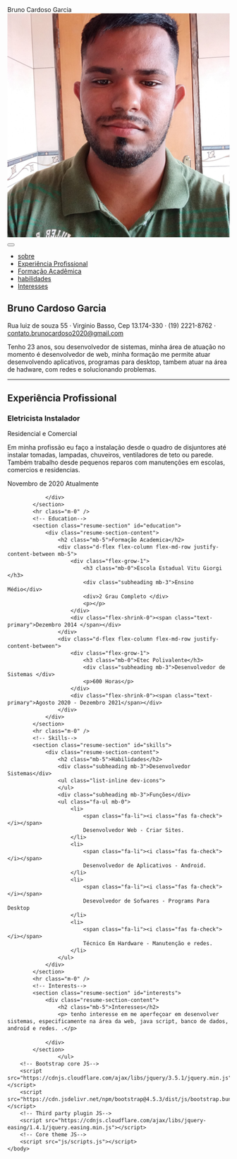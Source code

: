 <!DOCTYPE html>
<html lang="pt-br">
    <head>
        <meta charset="utf-8" />
        <meta name="viewport" content="width=device-width, initial-scale=1, shrink-to-fit=no" />
        <meta name="description" content="" />
        <meta name="author" content="" />
                     <!-- Google fonts-->
        <link href="https://fonts.googleapis.com/css?family=Saira+Extra+Condensed:500,700" rel="stylesheet" type="text/css" />
        <!-- Core theme CSS (includes Bootstrap)-->
        <link href="css/styles.css" rel="stylesheet" />
    </head>
    <body>
                <span class="d-block d-lg-none">Bruno Cardoso Garcia </span>
                <span class="d-none d-lg-block"><img class="img-fluid img-profile rounded-circle mx-auto mb-2" src="assets/img/bruno.jpg" alt="" /></span>
            </a>
            <button class="navbar-toggler" type="button" data-toggle="collapse" data-target="#navbarSupportedContent" aria-controls="navbarSupportedContent" aria-expanded="false" aria-label="Toggle navigation"><span class="navbar-toggler-icon"></span></button>
            <div class="collapse navbar-collapse" id="navbarSupportedContent">
                <ul class="navbar-nav">
                    <li class="nav-item"><a class="nav-link js-scroll-trigger" href="#about">sobre</a></li>
                    <li class="nav-item"><a class="nav-link js-scroll-trigger" href="#experience">Experiência Profissional</a></li>
                    <li class="nav-item"><a class="nav-link js-scroll-trigger" href="#education">Formação Acadêmica</a></li>
                    <li class="nav-item"><a class="nav-link js-scroll-trigger" href="#skills">habilidades</a></li>
                    <li class="nav-item"><a class="nav-link js-scroll-trigger" href="#interests">Interesses</a></li>
                </ul>
            </div>
        </nav>
        <!-- Page Content-->
        <div class="container-fluid p-0">
            <!-- About-->
            <section class="resume-section" id="about">
                <div class="resume-section-content">
                    <h1 class="mb-0">
                        Bruno Cardoso
                        <span class="text-primary">Garcia</span>
                    </h1>
                    <div class="subheading mb-5">
                        Rua luiz de souza 55 · Virginio Basso, Cep 13.174-330 · (19) 2221-8762 ·
                        <a href="mailto:name@email.com">contato.brunocardoso2020@gmail.com</a>
                    </div>
                    <p class="lead mb-5"> Tenho 23 anos, sou desenvolvedor de sistemas, minha área de atuação no momento é desenvolvedor de web, minha formação me permite atuar desenvolvendo 
                        aplicativos, programas para desktop, tambem atuar na área de hadware, com redes e solucionando problemas.</p>
                    <div class="social-icons">
                        <a class="social-icon" href="#"><i class="fab fa-linkedin-in"></i></a>
                        <a class="social-icon" href="#"><i class="fab fa-github"></i></a>
                        <a class="social-icon" href="#"><i class="fab fa-twitter"></i></a>
                        <a class="social-icon" href="#"><i class="fab fa-facebook-f"></i></a>
                    </div>
                </div>
            </section>
            <hr class="m-0" />
            <!-- Experience-->
            <section class="resume-section" id="experience">
                <div class="resume-section-content">
                    <h2 class="mb-5">Experiência Profissional</h2>
                    <div class="d-flex flex-column flex-md-row justify-content-between mb-5">
                        <div class="flex-grow-1">
                            <h3 class="mb-0">Eletricista Instalador</h3>
                            <div class="subheading mb-3">Residencial e Comercial</div>
                            <p> Em minha profissão eu faço a instalação desde o quadro de disjuntores até instalar tomadas, lampadas, chuveiros, ventiladores de teto ou parede. Também trabalho desde pequenos reparos com manutenções em escolas, comercios e residencias.</p>
                        </div>
                        <div class="flex-shrink-0"><span class="text-primary">Novembro de 2020 </span> Atualmente</div>
                    </div>
                    
                </div>
            </section>
            <hr class="m-0" />
            <!-- Education-->
            <section class="resume-section" id="education">
                <div class="resume-section-content">
                    <h2 class="mb-5">Formação Academica</h2>
                    <div class="d-flex flex-column flex-md-row justify-content-between mb-5">
                        <div class="flex-grow-1">
                            <h3 class="mb-0">Escola Estadual Vitu Giorgi </h3>
                            <div class="subheading mb-3">Ensino Médio</div>
                            <div>2 Grau Completo </div>
                            <p></p>
                        </div>
                        <div class="flex-shrink-0"><span class="text-primary">Dezembro 2014 </span></div>
                    </div>
                    <div class="d-flex flex-column flex-md-row justify-content-between">
                        <div class="flex-grow-1">
                            <h3 class="mb-0">Etec Polivalente</h3>
                            <div class="subheading mb-3">Desenvolvedor de Sistemas </div>
                            <p>600 Horas</p>
                        </div>
                        <div class="flex-shrink-0"><span class="text-primary">Agosto 2020 - Dezembro 2021</span></div>
                    </div>
                </div>
            </section>
            <hr class="m-0" />
            <!-- Skills-->
            <section class="resume-section" id="skills">
                <div class="resume-section-content">
                    <h2 class="mb-5">Habilidades</h2>
                    <div class="subheading mb-3">Desenvolvedor Sistemas</div>
                    <ul class="list-inline dev-icons">
                    </ul>
                    <div class="subheading mb-3">Funções</div>
                    <ul class="fa-ul mb-0">
                        <li>
                            <span class="fa-li"><i class="fas fa-check"></i></span>
                            Desenvolvedor Web - Criar Sites.
                        </li>
                        <li>
                            <span class="fa-li"><i class="fas fa-check"></i></span>
                            Desenvolvedor de Aplicativos - Android. 
                        </li>
                        <li>
                            <span class="fa-li"><i class="fas fa-check"></i></span>
                            Desevolvedor de Sofwares - Programs Para Desktop 
                        </li>
                        <li>
                            <span class="fa-li"><i class="fas fa-check"></i></span>
                            Técnico Em Hardware - Manutenção e redes.
                        </li>
                    </ul>
                </div>
            </section>
            <hr class="m-0" />
            <!-- Interests-->
            <section class="resume-section" id="interests">
                <div class="resume-section-content">
                    <h2 class="mb-5">Interesses</h2>
                    <p> tenho interesse em me aperfeçoar em desenvolver sistemas, especificamente na área da web, java script, banco de dados, android e redes. .</p>
                    
                </div>
            </section>
                    </ul>
        <!-- Bootstrap core JS-->
        <script src="https://cdnjs.cloudflare.com/ajax/libs/jquery/3.5.1/jquery.min.js"></script>
        <script src="https://cdn.jsdelivr.net/npm/bootstrap@4.5.3/dist/js/bootstrap.bundle.min.js"></script>
        <!-- Third party plugin JS-->
        <script src="https://cdnjs.cloudflare.com/ajax/libs/jquery-easing/1.4.1/jquery.easing.min.js"></script>
        <!-- Core theme JS-->
        <script src="js/scripts.js"></script>
    </body>
</html>
